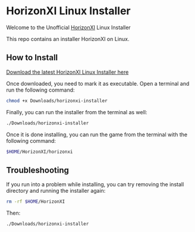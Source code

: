 # HorizonXI Linux Installer

Welcome to the Unofficial [HorizonXI](https://horizonxi.com) Linux Installer

This repo contains an installer HorizonXI on Linux.

## How to Install

[Download the latest HorizonXI Linux Installer here](https://github.com/sheik/horizonxi-linux/releases/download/v0.0.4/horizonxi-installer)

Once downloaded, you need to mark it as executable. Open a terminal and run the following command:

```bash
chmod +x Downloads/horizonxi-installer
```

Finally, you can run the installer from the terminal as well:

```bash
./Downloads/horizonxi-installer
```

Once it is done installing, you can run the game from the terminal with the following command:

```bash
$HOME/HorizonXI/horizonxi
```

## Troubleshooting

If you run into a problem while installing, you can try removing the install directory and running the installer again:

```bash
rm -rf $HOME/HorizonXI
```

Then:

```bash
./Downloads/horizonxi-installer
```
